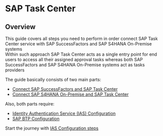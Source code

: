 # SAP Task Center

## Overview

This guide covers all steps you need to perform in order connect SAP Task Center service with SAP SuccessFactors and SAP S4HANA On-Premise systems  
Within such approach SAP Task Center acts as a single entry point for end users to access all their assigned approval tasks whereas both SAP SuccessFactors and SAP S4HANA On-Premise systems act as tasks providers

The guide basically consists of two main parts:

- [Connect SAP SuccessFactors and SAP Task Center](https://github.com/Sereg20/Task_Center/blob/master/SF_config/README.md)
- [Connect SAP S4HANA On-Premise and SAP Task Center](https://github.com/Sereg20/Task_Center/blob/master/S4HANA_config/README.md)

Also, both parts require:

- [Identity Authentication Service (IAS) Configuration](https://github.com/Sereg20/Task_Center/blob/master/IAS_config/README.md) 
- [SAP BTP Configuration](https://github.com/Sereg20/Task_Center/blob/master/BTP_config/README.md)


Start the journey with [IAS Configuration steps](https://github.com/Sereg20/Task_Center/blob/master/IAS_config/README.md)